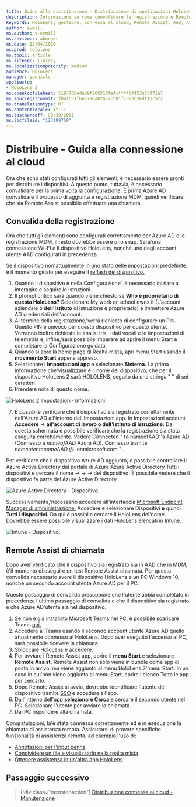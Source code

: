 ```yaml
---
title: Guida alla distribuzione - Distribuzione di applicazioni HoloLens 2 cloud su larga scala con Remote Assist - Distribuire
description: Informazioni su come convalidare la registrazione e Remote Assist per HoloLens dispositivi su una rete connessa al cloud.
keywords: HoloLens, gestione, connessa al cloud, Remote Assist, AAD, Azure AD, MDM, gestione di dispositivi mobili
author: evmill
ms.author: v-evmill
ms.reviewer: aboeger
ms.date: 12/04/2020
ms.prod: hololens
ms.topic: article
ms.sitesec: library
ms.localizationpriority: medium
audience: HoloLens
manager: yannisle
appliesto:
- HoloLens 2
ms.openlocfilehash: 519770badab9f260316fe4cfff4bf453a7c971a7
ms.sourcegitcommit: f04f631fbe7798a82a57cc01fc56dc2edf13c5f2
ms.translationtype: MT
ms.contentlocale: it-IT
ms.lasthandoff: 08/30/2021
ms.locfileid: "123189750"
---
```

# <a name="deploy---cloud-connected-guide"></a>Distribuire - Guida alla connessione al cloud

Ora che sono stati configurati tutti gli elementi, è necessario essere pronti per distribuire i dispositivi. A questo punto, tuttavia, è necessario convalidare per la prima volta la configurazione. È prima Azure AD convalidare il processo di aggiunta e registrazione MDM, quindi verificare che sia Remote Assist possibile effettuare una chiamata.

## <a name="enrollment-validation"></a>Convalida della registrazione

Ora che tutti gli elementi sono configurati correttamente per Azure AD e la registrazione MDM, il resto dovrebbe essere uno snap. Sarà&#39;una connessione Wi-Fi e il dispositivo HoloLens, nonché uno degli account utente AAD configurati in precedenza.

Se il dispositivo non&#39;attualmente in uno stato delle impostazioni predefinite, è il momento giusto per eseguire il [reflash del dispositivo.](/hololens/hololens-recovery#clean-reflash-the-device)

1. Quando il dispositivo è nella Configurazione&#39;, è necessario iniziare a interagire e seguire le istruzioni. 
1. Il prompt critico sarà quando viene chiesto se **Who è proprietario di questa HoloLens?** Selezionare My work or school owns it (L'account aziendale o **dell'istituto** di istruzione è proprietario) e immettere Azure AD credenziali dell'account.
1. Al termine della registrazione,&#39;verrà richiesto di configurare un PIN. Questo PIN è univoco per questo dispositivo per questo utente. Verranno inoltre richieste le analisi Iris, i dati vocali e le impostazioni di telemetria e, infine,&#39;sarà possibile imparare ad aprire il menu Start e completare la Configurazione guidata.
1. Quando si apre la home page di Realtà mista, apri menu Start usando il **movimento Start** appena appreso.
1. Selezionare **l Impostazioni app** e selezionare **Sistema.** La prima informazione che&#39;visualizzare è il nome del dispositivo, che per il dispositivo HoloLens 2 sarà HOLOLENS, seguito da una stringa &quot; &quot; di sei caratteri.
1. Prendere nota di questo nome.

![HoloLens 2 Impostazioni- Informazioni.](./images/hololens2-settings-about.jpg)

7. È possibile verificare che il dispositivo sia registrato correttamente nell'Azure AD all'interno dell Impostazioni app. In  Impostazioni account **Accedere**  ->  **all'account di lavoro o dell'istituto di istruzione.** Da questa schermata è possibile verificare che la registrazione sia stata eseguita correttamente. Vedere Connected &quot; to nameofAAD&#39;'s Azure AD (Connesso a _nameofAAD_ Azure AD). Connesso tramite _nomeutentenomeAAD_ @ .onmicrosoft.com &quot; .


Per verificare che il dispositivo Azure AD aggiunto, è possibile controllare [](https://portal.azure.com/#home)il Azure Active Directory dal portale di Azure Azure Active Directory Tutti i dispositivi e cercare il nome  ->    ->    ->  del dispositivo. È&#39;possibile vedere che il dispositivo fa parte del Azure Active Directory.


![Azure Active Directory - Dispositivo.](./images/aad-enrollment.png)

Successivamente,&#39;necessario accedere all'interfaccia [Microsoft Endpoint Manager di amministrazione.](https://endpoint.microsoft.com/#home) Accedere e selezionare Dispositivi **e** quindi **Tutti i dispositivi.** Da qui è possibile cercare il HoloLens del&#39;nome. Dovrebbe essere possibile visualizzare i dati HoloLens elencati in Intune.

![Intune - Dispositivo.](./images/endpoint-all-devices-enrolled.png)

## <a name="remote-assist-call-validation"></a>Remote Assist di chiamata

Dopo aver&#39;verificato che il dispositivo sia registrato sia in AAD che in MDM, è&#39;il momento di eseguire un test Remote Assist chiamata. Per questa convalida&#39;necessario avere il dispositivo HoloLens e un PC Windows 10, nonché un secondo account utente Azure AD per il PC.

Questo passaggio di convalida presuppone che l'utente abbia completato in precedenza l'ultimo passaggio di convalida e che il dispositivo sia registrato e che Azure AD'utente sia nel dispositivo.


1. Se non è già installato Microsoft Teams nel PC, è possibile scaricare Teams [qui.](https://www.microsoft.com/microsoft-365/microsoft-teams/download-app)
2. Accedere al Teams usando il secondo account utente Azure AD quello attualmente connesso al HoloLens. Dopo aver eseguito l'accesso al PC, sarà possibile ricevere la chiamata.
3. Sbloccare HoloLens e accedere.
4. Per avviare l Remote Assist app, aprire il **menu Start** e selezionare **Remote Assist**. Remote Assist non solo viene in bundle come app di posta in arrivo, ma viene aggiunto al menu HoloLens 2&#39;menu Start. In un caso in cui&#39;non viene aggiunto al menu Start,  aprire l'elenco Tutte le app per cercarlo.
5. Dopo Remote Assist si avvia, dovrebbe identificare l'utente del dispositivo tramite [SSO](/azure/active-directory/manage-apps/what-is-single-sign-on) e accedere all'app.
6. Dall'interno dell'app **selezionare Cerca** e cercare il secondo utente nel PC. Selezionare l'utente per avviare la chiamata.
7. Dal PC rispondere alla chiamata.

Congratulazioni, la&#39;è stata connessa correttamente ed è in esecuzione la chiamata di assistenza remota. Assicurarsi di provare specifiche funzionalità di assistenza remota, ad esempio l'uso di:

- [Annotazioni per l'input penna](/dynamics365/mixed-reality/remote-assist/add-annotations-hololens)
- [Condividere un file e visualizzarlo nella realtà mista](/dynamics365/mixed-reality/remote-assist/display-save-files)
- [Ottenere assistenza in un'altra app HoloLens](/dynamics365/mixed-reality/remote-assist/get-help-hololens-app-hololens)

## <a name="next-step"></a>Passaggio successivo

> [!div class="nextstepaction"]
> [Distribuzione connessa al cloud - Manutenzione](hololens2-cloud-connected-maintain.md)